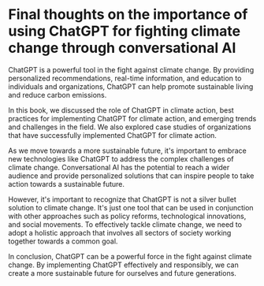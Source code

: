 Final thoughts on the importance of using ChatGPT for fighting climate change through conversational AI
===================================================================================================================

ChatGPT is a powerful tool in the fight against climate change. By providing personalized recommendations, real-time information, and education to individuals and organizations, ChatGPT can help promote sustainable living and reduce carbon emissions.

In this book, we discussed the role of ChatGPT in climate action, best practices for implementing ChatGPT for climate action, and emerging trends and challenges in the field. We also explored case studies of organizations that have successfully implemented ChatGPT for climate action.

As we move towards a more sustainable future, it's important to embrace new technologies like ChatGPT to address the complex challenges of climate change. Conversational AI has the potential to reach a wider audience and provide personalized solutions that can inspire people to take action towards a sustainable future.

However, it's important to recognize that ChatGPT is not a silver bullet solution to climate change. It's just one tool that can be used in conjunction with other approaches such as policy reforms, technological innovations, and social movements. To effectively tackle climate change, we need to adopt a holistic approach that involves all sectors of society working together towards a common goal.

In conclusion, ChatGPT can be a powerful force in the fight against climate change. By implementing ChatGPT effectively and responsibly, we can create a more sustainable future for ourselves and future generations.
